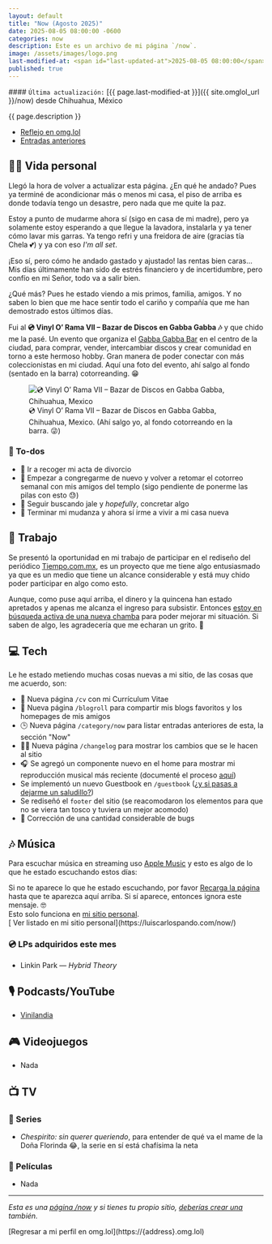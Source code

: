 ```yaml
---
layout: default
title: "Now (Agosto 2025)"
date: 2025-08-05 08:00:00 -0600
categories: now
description: Este es un archivo de mi página `/now`.
image: /assets/images/logo.png
last-modified-at: <span id="last-updated-at">2025-08-05 08:00:00</span>
published: true
---
```


<div class="card last-updated my-3 text-center">
<div class="card-body rounded">
#### <code>Última actualización:</code> [{{ page.last-modified-at }}]({{ site.omglol_url }}/now) desde Chihuahua, México
</div>
</div>

<p class="text-center">{{ page.description }}</p>

<div class="text-center">
<ul class="list-inline">
<li class="list-inline-item">
<a class="btn btn-primary btn-sm" href="{{ site.omglol_url }}/now">
<i class="fa-solid fa-heart"></i> Reflejo en omg.lol
</a>
</li>
<li class="list-inline-item">
<a class="btn btn-primary btn-sm" href="{{ site.url }}/category/now/">
<i class="fa-solid fa-list-ul"></i> Entradas anteriores
</a>
</li>
</ul>
</div>

## 👦🏻 Vida personal
Llegó la hora de volver a actualizar esta página. ¿En qué he andado? Pues ya terminé de acondicionar más o menos mi casa, el piso de arriba es donde todavía tengo un desastre, pero nada que me quite la paz.

Estoy a punto de mudarme ahora sí (sigo en casa de mi madre), pero ya solamente estoy esperando a que llegue la lavadora, instalarla y ya tener cómo lavar mis garras. Ya tengo refri y una freidora de aire (gracias tía Chela 💕) y ya con eso *I'm all set*.

¡Eso sí, pero cómo he andado gastado y ajustado! las rentas bien caras... Mis días últimamente han sido de estrés financiero y de incertidumbre, pero confío en mi Señor, todo va a salir bien.

¿Qué más? Pues he estado viendo a mis primos, familia, amigos. Y no saben lo bien que me hace sentir todo el cariño y compañía que me han demostrado estos últimos días.

Fui al **💿 Vinyl O’ Rama VII – Bazar de Discos en Gabba Gabba 🎶** y que chido me la pasé. Un evento que organiza el [Gabba Gabba Bar](https://www.instagram.com/gabbagabbabar/) en el centro de la ciudad, para comprar, vender, intercambiar discos y crear comunidad en torno a este hermoso hobby. Gran manera de poder conectar con más coleccionistas en mi ciudad. Aquí una foto del evento, ahí salgo al fondo (sentado en la barra) cotorreanding. 😁

<figure class="text-center">
<img class="img-fluid rounded mb-3" src="https://cdn.some.pics/mijo/6891585e485df.jpg" alt="💿 Vinyl O’ Rama VII – Bazar de Discos en Gabba Gabba, Chihuahua, Mexico" />
<figcaption>
💿 Vinyl O’ Rama VII – Bazar de Discos en Gabba Gabba, Chihuahua, Mexico. (Ahí salgo yo, al fondo cotorreando en la barra. 😜)
</figcaption>
</figure>

### 📝 To-dos
- 📄 Ir a recoger mi acta de divorcio
- 🙏 Empezar a congregarme de nuevo y volver a retomar el cotorreo semanal con mis amigos del templo (sigo pendiente de ponerme las pilas con esto 😓)
- 💼 Seguir buscando jale y *hopefully*, concretar algo
- 🚚 Terminar mi mudanza y ahora sí irme a vivir a mi casa nueva

## 💼 Trabajo
Se presentó la oportunidad en mi trabajo de participar en el rediseño del periódico [Tiempo.com.mx](https://www.tiempo.com.mx/), es un proyecto que me tiene algo entusiasmado ya que es un medio que tiene un alcance considerable y está muy chido poder participar en algo como esto.

Aunque, como puse aquí arriba, el dinero y la quincena han estado apretados y apenas me alcanza el ingreso para subsistir. Entonces [estoy en búsqueda activa de una nueva chamba](https://luiscarlospando.com/cv) para poder mejorar mi situación. Si saben de algo, les agradecería que me echaran un grito. 🙏

## 💻 Tech
Le he estado metiendo muchas cosas nuevas a mi sitio, de las cosas que me acuerdo, son:
- 📄 Nueva página `/cv` con mi Currículum Vitae
- 🔗 Nueva página `/blogroll` para compartir mis blogs favoritos y los homepages de mis amigos
- 🕒 Nueva página `/category/now` para listar entradas anteriores de esta, la sección "Now"
- 🧑‍💻 Nueva página `/changelog` para mostrar los cambios que se le hacen al sitio
- 🎧 Se agregó un componente nuevo en el home para mostrar mi reproducción musical más reciente (documenté el proceso [aquí](https://blog.luiscarlospando.com/coding/2025/07/mostrar-la-ultima-cancion-que-he-escuchado-via-last-fm/))
- Se implementó un nuevo Guestbook en `/guestbook` ([¿y si pasas a dejarme un saludillo?](https://luiscarlospando.com/guestbook))
- Se rediseñó el `footer` del sitio (se reacomodaron los elementos para que no se viera tan tosco y tuviera un mejor acomodo)
- 🐞 Corrección de una cantidad considerable de bugs

## 🎶 Música
Para escuchar música en streaming uso [Apple Music](https://music.apple.com/profile/luiscarlospando) y esto es algo de lo que he estado escuchando estos días:

<ul id="lastfm-top-artists"></ul>

<div class="card">
<div class="card-body rounded text-center">
Si no te aparece lo que he estado escuchando, por favor <a class="btn btn-primary btn-sm" href="javascript:void(0)" onclick="location.reload(); return false;"><i class="fa-solid fa-rotate-right"></i> Recarga la página</a> hasta que te aparezca aquí arriba. Si sí aparece, entonces ignora este mensaje. 🤓
<br>
<span class="d-none">Esto solo funciona en <a href="https://luiscarlospando.com/now/">mi sitio personal</a>.</span>
</div>
</div>

<span class="omg-lol-now-page-element">
[<i class="fa-solid fa-up-right-from-square"></i> Ver listado en mi sitio personal](https://luiscarlospando.com/now/)
</span>

### 💿 LPs adquiridos este mes
- Linkin Park ― *Hybrid Theory*

## 🎙 Podcasts/YouTube
- [Vinilandia](https://www.youtube.com/@Vinilandiapodcast)

## 🎮 Videojuegos
- Nada

## 📺 TV

### 🎥 Series
- *Chespirito: sin querer queriendo*, para entender de qué va el mame de la Doña Florinda 😂, la serie en sí está chafísima la neta

### 🍿 Películas
- Nada

---

*Esta es una [página /now](https://nownownow.com/about) y si tienes tu propio sitio, [deberías crear una](https://nownownow.com/about) también.*

<span class="omg-lol-now-page-element">
[Regresar a mi perfil en omg.lol](https://{address}.omg.lol)
</span>
